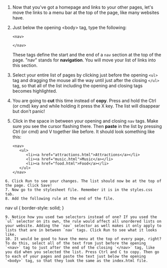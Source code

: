1. Now that you've got a homepage and links to your other pages, let's move the links to a menu bar at the top of the page, like many websites have.
2. Just below the opening &lt;body&gt; tag, type the following:

   ```
   <nav>

   </nav>
   ```

   These tags define the start and the end of a `nav` section at the top of the page. "nav" stands for **navigation**. You will move your list of links into this section.

3. Select your entire list of pages by clicking just before the opening `<ul>` tag and dragging the mouse all the way until just after the closing `</ul>` tag, so that all of the list including the opening and closing tags becomes highlighted.
4. You are going to **cut** this time instead of **copy**. Press and hold the Ctrl \(or cmd\) key and while holding it press the X key. The list will disappear but don't panic!
5. Click in the space in between your opening and closing `nav` tags. Make sure you see the cursor flashing there. Then **paste** in the list by pressing Ctrl \(or cmd\) and V together like before. It should look something like this:
   ```
   <nav>
      <ul>
         <li><a href="attractions.html">Attractions</a></li>
         <li><a href="music.html">Music</a></li>
         <li><a href="food.html">Food</a></li>
      </ul>
   </nav>
  ```
6. Click Run to see your changes. The list should now be at the top of the page. Click Save!
7. Now go to the stylesheet file. Remember it is in the styles.css tab.
8. Add the following rule at the end of the file.
   ```
   nav ul {
     border-style: solid;
   }
   ```
9. Notice how you used two selectors instead of one? If you used the `ul` selector on its own, the rule would affect all unordered lists on your website. Adding the `nav` selector as well makes it only apply to lists that are in between `nav` tags. Click Run to see what it looks like.
10. It would be good to have the menu at the top of every page, right? To do this, select all of the text from just before the opening `<nav>` tag to just after the end of the closing `</nav>` tag, like you did when you selected the list. Press Ctrl and C to copy. Then go to each of your pages and paste the text just below the opening `<body>` tag, so that they look the same as the index.html file.


